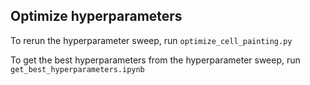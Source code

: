 ## Optimize hyperparameters

To rerun the hyperparameter sweep, run `optimize_cell_painting.py`

To get the best hyperparameters from the hyperparameter sweep, run `get_best_hyperparameters.ipynb`
